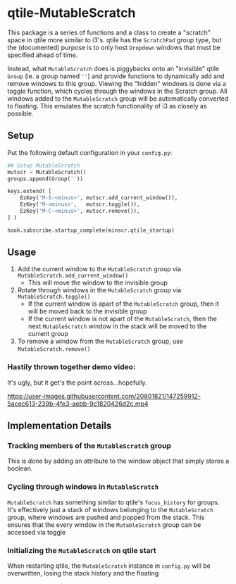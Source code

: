 # qtile-MutableScratch

This package is a series of functions and a class to create a "scratch" space
in qtile more similar to i3's. qtile has the `ScratchPad` group type, but the
(documented) purpose is to only host `Dropdown` windows that must be specified
ahead of time.

Instead, what `MutableScratch` does is piggybacks onto an "invisible" qtile
`Group` (ie. a group named `''`) and provide functions to dynamically add and
remove windows to this group. Viewing the "hidden" windows is done via a toggle
function, which cycles through the windows in the Scratch group. All windows
added to the `MutableScratch` group will be automatically converted to
floating. This emulates the scratch functionality of i3 as closely as possible.


## Setup

Put the following default configuration in your `config.py`:
```python
## Setup MutableScratch
mutscr = MutableScratch()
groups.append(Group(''))

keys.extend( [
    EzKey('M-S-<minus>', mutscr.add_current_window()),
    EzKey('M-<minus>',   mutscr.toggle()),
    EzKey('M-C-<minus>', mutscr.remove()),
] )

hook.subscribe.startup_complete(minscr.qtile_startup)
```

## Usage

1. Add the current window to the `MutableScratch` group via `MutableScratch.add_current_window()`
    - This will move the window to the invisible group
2. Rotate through windows in the `MutableScratch` group via `MutableScratch.toggle()`
    - If the current window is apart of the `MutableScratch` group, then it
      will be moved back to the invisible group
    - If the current window is not apart of the `MutableScratch`, then the next
      `MutableScratch` window in the stack will be moved to the current group
3. To remove a window from the `MutableScratch` group, use `MutableScratch.remove()`

### Hastily thrown together demo video:
It's ugly, but it get's the point across...hopefully.

https://user-images.githubusercontent.com/20801821/147259912-5acec613-239b-4fe3-aebb-9c1820426d2c.mp4


## Implementation Details

### Tracking members of the `MutableScratch` group

This is done by adding an attribute to the window object that simply stores a
boolean.

### Cycling through windows in `MutableScratch`

`MutableScratch` has something similar to qtile's `focus_history` for groups.
It's effectively just a stack of windows belonging to the `MutableScratch`
group, where windows are pushed and popped from the stack. This ensures that
the every window in the `MutableScratch` group can be accessed via toggle

### Initializing the `MutableScratch` on qtile start

When restarting qtile, the `MutableScratch` instance in `config.py` will be
overwritten, losing the stack history and the floating
